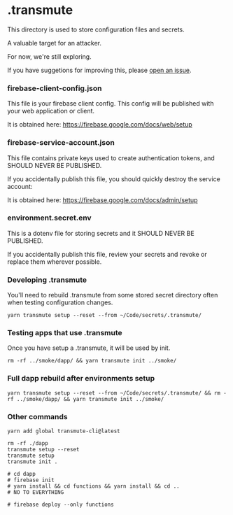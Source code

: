 # .transmute

This directory is used to store configuration files and secrets.

A valuable target for an attacker.

For now, we're still exploring. 

If you have suggetions for improving this, please [open an issue](https://github.com/transmute-industries/transmute-cli/issues/new).

### firebase-client-config.json

This file is your firebase client config. This config will be published with your web application or client.

It is obtained here: https://firebase.google.com/docs/web/setup

### firebase-service-account.json

This file contains private keys used to create authentication tokens, and SHOULD NEVER BE PUBLISHED.

If you accidentally publish this file, you should quickly destroy the service account:

It is obtained here: https://firebase.google.com/docs/admin/setup


### environment.secret.env

This is a dotenv file for storing secrets and it SHOULD NEVER BE PUBLISHED.

If you accidentally publish this file, review your secrets and revoke or replace them wherever possible.

### Developing .transmute

You'll need to rebuild .transmute from some stored secret directory often when testing configuration changes.

```
yarn transmute setup --reset --from ~/Code/secrets/.transmute/
```

### Testing apps that use .transmute

Once you have setup a .transmute, it will be used by init.

```
rm -rf ../smoke/dapp/ && yarn transmute init ../smoke/
```

### Full dapp rebuild after environments setup

```
yarn transmute setup --reset --from ~/Code/secrets/.transmute/ && rm -rf ../smoke/dapp/ && yarn transmute init ../smoke/
```


### Other commands

```
yarn add global transmute-cli@latest

rm -rf ./dapp
transmute setup --reset
transmute setup 
transmute init .

# cd dapp 
# firebase init 
# yarn install && cd functions && yarn install && cd ..
# NO TO EVERYTHING

# firebase deploy --only functions 
```